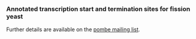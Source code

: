 ### Annotated transcription start and termination sites for fission yeast

Further details are available on the [pombe mailing
list](http://listserver.ebi.ac.uk/pipermail/pombelist/2011/000814.html).

